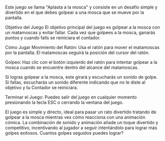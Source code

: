 
Este juego se llama "Aplasta a la mosca" y consiste en un desafío simple y divertido en el que debes golpear a una mosca que se mueve por la pantalla. 

Objetivo del Juego
El objetivo principal del juego es golpear a la mosca con un matamoscas y evitar fallar. Cada vez que golpees a la mosca, ganarás puntos y cuando falls se reiniciara el contador.

Cómo Jugar
Movimiento del Ratón: Usa el ratón para mover el matamoscas por la pantalla. El matamoscas seguirá la posición del cursor del ratón.

Golpeo: Haz clic con el botón izquierdo del ratón para intentar golpear a la mosca cuando se encuentre dentro del alcance del matamoscas.

Si logras golpear a la mosca, este girará y escucharás un sonido de golpe. Si fallas, escucharás un sonido diferente indicando que no le diste al objetivo y tu Contador se reiniciara.

Terminar el Juego: Puedes salir del juego en cualquier momento presionando la tecla ESC o cerrando la ventana del juego.


El juego es simple y directo, ideal para pasar un rato divertido tratando de golpear a la mosca mientras ves cómo reacciona con una animación cómica. La combinación de sonido y animación añade un toque divertido y competitivo, incentivando al jugador a seguir intentándolo para lograr más golpes exitosos.
Cuantos golpes seguidos puedes lograr?

